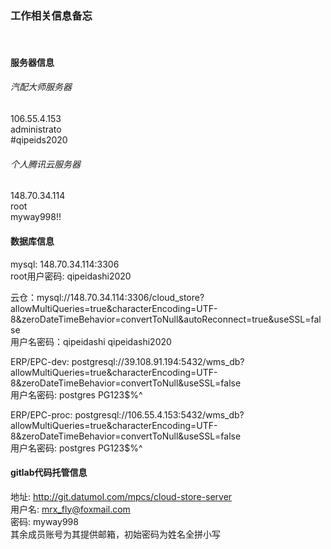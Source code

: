 ### 工作相关信息备忘
<br>

#### 服务器信息
###### 汽配大师服务器
106.55.4.153<br>
administrato<br>
#qipeids2020<br>

###### 个人腾讯云服务器
148.70.34.114<br>
root<br>
myway998!!<br>

#### 数据库信息
mysql: 148.70.34.114:3306<br>
root用户密码: qipeidashi2020<br>

云仓：mysql://148.70.34.114:3306/cloud_store?allowMultiQueries=true&characterEncoding=UTF-8&zeroDateTimeBehavior=convertToNull&autoReconnect=true&useSSL=false<br>
用户名密码：qipeidashi qipeidashi2020

ERP/EPC-dev: postgresql://39.108.91.194:5432/wms_db?allowMultiQueries=true&characterEncoding=UTF-8&zeroDateTimeBehavior=convertToNull&useSSL=false<br>
用户名密码: postgres PG123$%^


ERP/EPC-proc: postgresql://106.55.4.153:5432/wms_db?allowMultiQueries=true&characterEncoding=UTF-8&zeroDateTimeBehavior=convertToNull&useSSL=false<br>
用户名密码: postgres PG123$%^

#### gitlab代码托管信息
地址: http://git.datumol.com/mpcs/cloud-store-server<br>
用户名: mrx_fly@foxmail.com<br>
密码: myway998<br>
其余成员账号为其提供邮箱，初始密码为姓名全拼小写